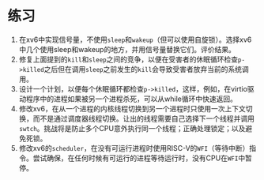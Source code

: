# 练习

1.  在xv6中实现信号量，不使用`sleep`和`wakeup`（但可以使用自旋锁）。选择xv6中几个使用sleep和wakeup的地方，并用信号量替换它们。评价结果。
2.  修复上面提到的`kill`和`sleep`之间的竞争，以便在受害者的休眠循环检查`p->killed`之后但在调用`sleep`之前发生的`kill`会导致受害者放弃当前的系统调用。
3.  设计一个计划，以便每个休眠循环都检查`p->killed`，这样，例如，在virtio驱动程序中的进程如果被另一个进程杀死，可以从while循环中快速返回。
4.  修改xv6，在从一个进程的内核线程切换到另一个进程时只使用一次上下文切换，而不是通过调度器线程切换。让出的线程需要自己选择下一个线程并调用`swtch`。挑战将是防止多个CPU意外执行同一个线程；正确处理锁定；以及避免死锁。
5.  修改xv6的`scheduler`，在没有可运行进程时使用RISC-V的`WFI`（等待中断）指令。尝试确保，在任何时候有可运行的进程等待运行时，没有CPU在`WFI`中暂停。